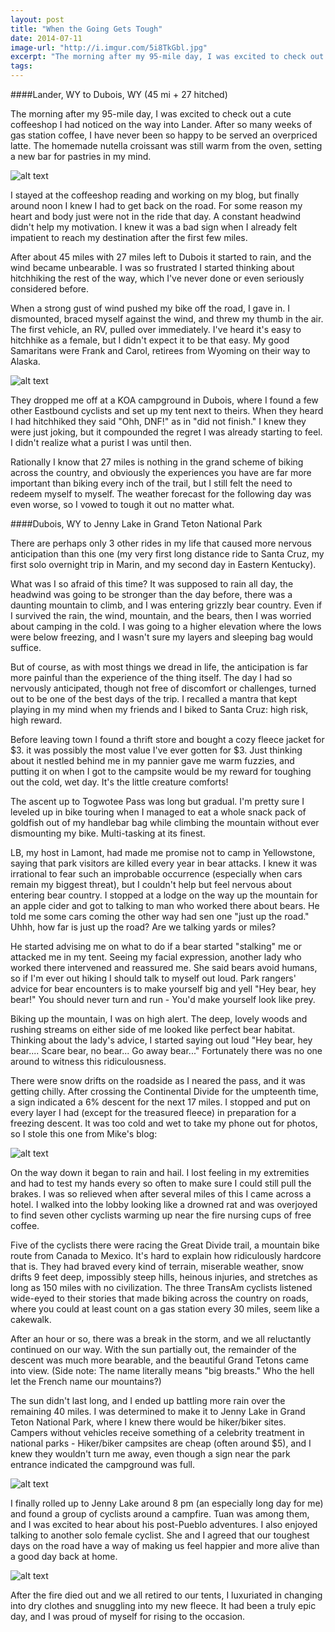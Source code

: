 ```yaml
---
layout: post
title: "When the Going Gets Tough"
date: 2014-07-11
image-url: "http://i.imgur.com/5i8TkGbl.jpg"
excerpt: "The morning after my 95-mile day, I was excited to check out a cute coffeeshop I had noticed on the way into Lander. After so many weeks of gas station coffee, I have never been so happy to be served an overpriced latte. The homemade nutella croissant was still warm from the oven, setting a new bar for pastries in my mind."
tags:
---
```


####Lander, WY to Dubois, WY (45 mi + 27 hitched)

The morning after my 95-mile day, I was excited to check out a cute coffeeshop I had noticed on the way into Lander. After so many weeks of gas station coffee, I have never been so happy to be served an overpriced latte. The homemade nutella croissant was still warm from the oven, setting a new bar for pastries in my mind.

![alt text](http://i.imgur.com/6jJxk7hl.jpg "My yuppie coffee")

I stayed at the coffeeshop reading and working on my blog, but finally around noon I knew I had to get back on the road. For some reason my heart and body just were not in the ride that day. A constant headwind didn't help my motivation. I knew it was a bad sign when I already felt impatient to reach my destination after the first few miles.

After about 45 miles with 27 miles left to Dubois it started to rain, and the wind became unbearable. I was so frustrated I started thinking about hitchhiking the rest of the way, which I've never done or even seriously considered before. 

When a strong gust of wind pushed my bike off the road, I gave in. I dismounted, braced myself against the wind, and threw my thumb in the air. The first vehicle, an RV, pulled over immediately. I've heard it's easy to hitchhike as a female, but I didn't expect it to be that easy. My good Samaritans were Frank and Carol, retirees from Wyoming on their way to Alaska.

![alt text](http://i.imgur.com/6jJxk7hl.jpg "Frank and Carol")

They dropped me off at a KOA campground in Dubois, where I found a few other Eastbound cyclists and set up my tent next to theirs. When they heard I had hitchhiked they said "Ohh, DNF!" as in "did not finish." I knew they were just joking, but it compounded the regret I was already starting to feel. I didn't realize what a purist I was until then. 

Rationally I know that 27 miles is nothing in the grand scheme of biking across the country, and obviously the experiences you have are far more important than biking every inch of the trail, but I still felt the need to redeem myself to myself. The weather forecast for the following day was even worse, so I vowed to tough it out no matter what.

####Dubois, WY to Jenny Lake in Grand Teton National Park 

There are perhaps only 3 other rides in my life that caused more nervous anticipation than this one (my very first long distance ride to Santa Cruz, my first solo overnight trip in Marin, and my second day in Eastern Kentucky). 

What was I so afraid of this time? It was supposed to rain all day, the headwind was going to be stronger than the day before, there was a daunting mountain to climb, and I was entering grizzly bear country. Even if I survived the rain, the wind, mountain, and the bears, then I was worried about camping in the cold. I was going to a higher elevation where the lows were below freezing, and I wasn't sure my layers and sleeping bag would suffice.

But of course, as with most things we dread in life, the anticipation is far more painful than the experience of the thing itself. The day I had so nervously anticipated, though not free of discomfort or challenges, turned out to be one of the best days of the trip. I recalled a mantra that kept playing in my mind when my friends and I biked to Santa Cruz: high risk, high reward. 

Before leaving town I found a thrift store and bought a cozy fleece jacket for $3. it was possibly the most value I've ever gotten for $3. Just thinking about it nestled behind me in my pannier gave me warm fuzzies, and putting it on when I got to the campsite would be my reward for toughing out the cold, wet day. It's the little creature comforts!

The ascent up to Togwotee Pass was long but gradual. I'm pretty sure I leveled up in bike touring when I managed to eat a whole snack pack of goldfish out of my handlebar bag while climbing the mountain without ever dismounting my bike. Multi-tasking at its finest.

LB, my host in Lamont, had made me promise not to camp in Yellowstone, saying that park visitors are killed every year in bear attacks. I knew it was irrational to fear such an improbable occurrence (especially when cars remain my biggest threat), but I couldn't help but feel nervous about entering bear country. I stopped at a lodge on the way up the mountain for an apple cider and got to talking to man who worked there about bears. He told me some cars coming the other way had sen one "just up the road." Uhhh, how far is just up the road? Are we talking yards or miles? 

He started advising me on what to do if a bear started "stalking" me or attacked me in my tent. Seeing my facial expression, another lady who worked there intervened and reassured me. She said bears avoid humans, so if I'm ever out hiking I should talk to myself out loud. Park rangers' advice for bear encounters is to make yourself big and yell "Hey bear, hey bear!" You should never turn and run - You'd make yourself look like prey.

Biking up the mountain, I was on high alert. The deep, lovely woods and rushing streams on either side of me looked like perfect bear habitat. Thinking about the lady's advice, I started saying out loud "Hey bear, hey bear.... Scare bear, no bear... Go away bear..." Fortunately there was no one around to witness this ridiculousness.

There were snow drifts on the roadside as I neared the pass, and it was getting chilly. After crossing the Continental Divide for the umpteenth time, a sign indicated a 6% descent for the next 17 miles. I stopped and put on every layer I had (except for the treasured fleece) in preparation for a freezing descent. It was too cold and wet to take my phone out for photos, so I stole this one from Mike's blog:

![alt text](http://i.imgur.com/5i8TkGbl.jpg "Near Togwotee Pass")

On the way down it began to rain and hail. I lost feeling in my extremities and had to test my hands every so often to make sure I could still pull the brakes. I was so relieved when after several miles of this I came across a hotel. I walked into the lobby looking like a drowned rat and was overjoyed to find seven other cyclists warming up near the fire nursing cups of free coffee. 

Five of the cyclists there were racing the Great Divide trail, a mountain bike route from Canada to Mexico. It's hard to explain how ridiculously hardcore that is. They had braved every kind of terrain, miserable weather, snow drifts 9 feet deep, impossibly steep hills, heinous injuries, and stretches as long as 150 miles with no civilization. The three TransAm cyclists listened wide-eyed to their stories that made biking across the country on roads, where you could at least count on a gas station every 30 miles, seem like a cakewalk.

After an hour or so, there was a break in the storm, and we all reluctantly continued on our way. With the sun partially out, the remainder of the descent was much more bearable, and the beautiful Grand Tetons came into view. (Side note: The name literally means "big breasts." Who the hell let the French name our mountains?)

The sun didn't last long, and I ended up battling more rain over the remaining 40 miles. I was determined to make it to Jenny Lake in Grand Teton National Park, where I knew there would be hiker/biker sites. Campers without vehicles receive something of a celebrity treatment in national parks - Hiker/biker campsites are cheap (often around $5), and I knew they wouldn't turn me away, even though a sign near the park entrance indicated the campground was full.

![alt text](http://i.imgur.com/u5CguNrl.jpg "Entering Grand Teton National Park")

I finally rolled up to Jenny Lake around 8 pm (an especially long day for me) and found a group of cyclists around a campfire. Tuan was among them, and I was excited to hear about his post-Pueblo adventures. I also enjoyed talking to another solo female cyclist. She and I agreed that our toughest days on the road have a way of making us feel happier and more alive than a good day back at home.

![alt text](http://i.imgur.com/Xy3M9qal.jpg "Jenny Lake Campground")

After the fire died out and we all retired to our tents, I luxuriated in changing into dry clothes and snuggling into my new fleece. It had been a truly epic day, and I was proud of myself for rising to the occasion.
